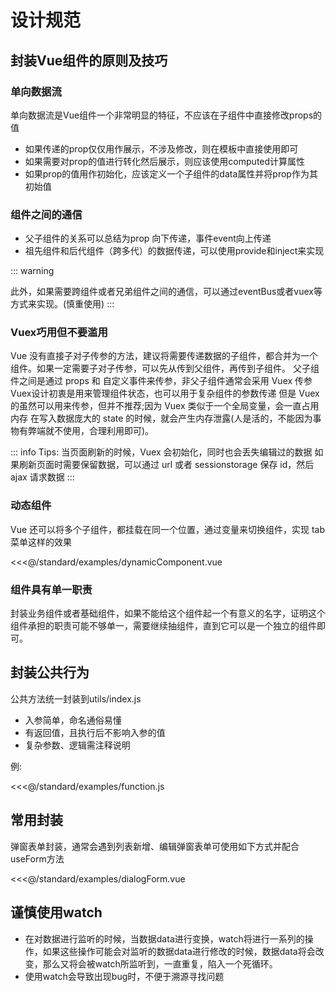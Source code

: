 # 设计规范

## 封装Vue组件的原则及技巧

### 单向数据流

单向数据流是Vue组件一个非常明显的特征，不应该在子组件中直接修改props的值

* 如果传递的prop仅仅用作展示，不涉及修改，则在模板中直接使用即可
* 如果需要对prop的值进行转化然后展示，则应该使用computed计算属性
* 如果prop的值用作初始化，应该定义一个子组件的data属性并将prop作为其初始值

### 组件之间的通信

* 父子组件的关系可以总结为prop 向下传递，事件event向上传递
* 祖先组件和后代组件（跨多代）的数据传递，可以使用provide和inject来实现

::: warning

此外，如果需要跨组件或者兄弟组件之间的通信，可以通过eventBus或者vuex等方式来实现。(慎重使用)
:::

### Vuex巧用但不要滥用

Vue 没有直接子对子传参的方法，建议将需要传递数据的子组件，都合并为一个组件。如果一定需要子对子传参，可以先从传到父组件，再传到子组件。
父子组件之间是通过 props 和 自定义事件来传参，非父子组件通常会采用 Vuex 传参
Vuex设计初衷是用来管理组件状态，也可以用于复杂组件的参数传递
但是 Vuex 的虽然可以用来传参，但并不推荐;因为 Vuex 类似于一个全局变量，会一直占用内存
在写入数据庞大的 state 的时候，就会产生内存泄露(人是活的，不能因为事物有弊端就不使用，合理利用即可)。

::: info
Tips:
当页面刷新的时候，Vuex 会初始化，同时也会丢失编辑过的数据
如果刷新页面时需要保留数据，可以通过 url 或者 sessionstorage 保存 id，然后 ajax 请求数据
:::

### 动态组件

Vue 还可以将多个子组件，都挂载在同一个位置，通过变量来切换组件，实现 tab 菜单这样的效果

<<<@/standard/examples/dynamicComponent.vue

### 组件具有单一职责

封装业务组件或者基础组件，如果不能给这个组件起一个有意义的名字，证明这个组件承担的职责可能不够单一，需要继续抽组件，直到它可以是一个独立的组件即可。

## 封装公共行为

公共方法统一封装到utils/index.js

* 入参简单，命名通俗易懂
* 有返回值，且执行后不影响入参的值
* 复杂参数、逻辑需注释说明

例:

<<<@/standard/examples/function.js

## 常用封装

弹窗表单封装，通常会遇到列表新增、编辑弹窗表单可使用如下方式并配合useForm方法

<<<@/standard/examples/dialogForm.vue

## 谨慎使用watch

* 在对数据进行监听的时候，当数据data进行变换，watch将进行一系列的操作，如果这些操作可能会对监听的数据data进行修改的时候，数据data将会改变，那么又将会被watch所监听到，一直重复，陷入一个死循环。
* 使用watch会导致出现bug时，不便于溯源寻找问题


